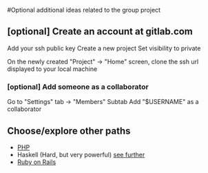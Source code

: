 #Optional additional ideas related to the group project

## [optional] Create an account at gitlab.com
Add your ssh public key
Create a new project
Set visibility to private

On the newly created "Project" -> "Home" screen, clone the ssh url displayed to your local machine

### [optional] Add someone as a collaborator
Go to "Settings" tab -> "Members" Subtab
Add "$USERNAME" as a collaborator


## Choose/explore other paths
   * [PHP](https://slack.engineering/taking-php-seriously-cf7a60065329)
   * Haskell (Hard, but very powerful) [see further](http://mutanatum.com/posts/2017-01-12-Browser-FP-Head-to-Head.html)
   * [Ruby on Rails](http://rubyonrails.org/)
